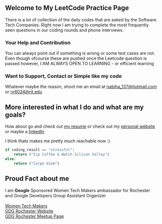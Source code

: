 ## Welcome to My LeetCode Practice Page

There is a lot of collection of the daily codes that are asked by the Software Tech Companies.
Right now I am trying to complete the most frequently seen questions in our coding rounds and phone interviews.

### Your Help and Contribution
You can always point out if something is wrong or some test cases are not. Even though ofcourse these are pushed once the Leetcode question is passed however, I AM ALWAYS OPEN TO LEARNING - or efficient learning

### Want to Support, Contact or Simple like my code 

Whatever maybe the reason, shoot me an email at nabiha_137@hotmail.com or nr6024@rit.edu

## More interested in what I do and what are my goals?

How about go and check out [my resume](https://github.com/nabiharaza/Resume/blob/master/Resume__Nabiha_Raza.pdf) 
or check out my [personal website](https://www.cs.rit.edu/~nr6024/)
or maybe a [linkedIn](https://www.linkedin.com/in/nabiha-raza/)

I think thats makes me pretty much reachable now :)

```python
if coding_result == "stressful":
    return ("Sip Coffee & Watch Silicon Valley")
else:
    return ("Carpe diem")
```
## Proud Fact about me
I am **Google** Sponsored Women Tech Makers ambassador for Rochester and Google Developers Group Assistant Organizer<br><br>
[Women Tech Makers](https://www.womentechmakers.com/ambassadors/nabiha-raza) <br>
[GDG Rochester Website](https://gdg-rochester.firebaseapp.com/team) <br>
[GDG Rochester Meetup Page](https://www.meetup.com/GDG-Rochester/) 


